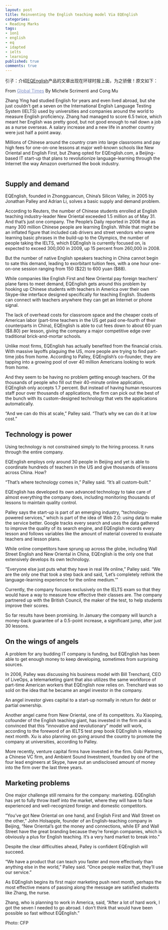 ```yaml
---
layout: post
title: Reinventing the English teaching model Via EQEnglish
categories:
- Reading Marks
tags:
- 1on1
- english
- eq
- idapted
- ielts
- learning
published: true
comments: true
---
```

<p>引子：介绍<a href="http://www.eqenglish.com">EQEnglish</a>产品的文章出现在环球时报上面，为之骄傲！原文如下：</p>

<p>From <a style="color: #7c8cc5;" href="http://business.globaltimes.cn/comment/2009-12/493032.html" target="_blank">Global Times</a> By Michele Scrimenti and Cong Mu</p>

<p>Zhang Ying had studied English for years and even lived abroad, but she just couldn’t get a seven on the International English Language Testing System (IELTS) used by universities and companies around the world to measure English proficiency. Zhang had managed to score 6.5 twice, which meant her English was pretty good, but not good enough to nail down a job as a nurse overseas. A salary increase and a new life in another country were just half a point away.</p>

<p>Millions of Chinese around the country cram into large classrooms and pay high fees for one-on-one lessons at major well-known schools like New Oriental and English First, but Zhang opted for EQEnglish.com, a Beijing-based IT start-up that plans to revolutionize language-learning through the Internet the way Amazon overturned the book industry.</p>

<p><img src="http://www.globaltimes.cn/attachment/091220/10d30a1603.jpg" alt="" />
<h2>Supply and demand</h2>
EQEnglish, founded in Zhongguancun, China’s Silicon Valley, in 2005 by Jonathan Palley and Adrian Li, solves a basic supply and demand problem.</p>

<p>According to Reuters, the number of Chinese students enrolled at English teaching industry-leader New Oriental exceeded 1.5 million as of May 31. And that’s just one company. The People’s Daily reported in 2006 that as many 300 million Chinese people are learning English. While that might be an inflated figure that included cab drivers and street vendors who were learning basic phrases in the build-up to the Olympics, the number of people taking the IELTS, which EQEnglish is currently focused on, is expected to exceed 300,000 in 2009, up 15 percent from 260,000 in 2008.</p>

<p>But the number of native English speakers teaching in China cannot begin to sate this demand, leading to exorbitant tuition fees, with a one hour one-on-one session ranging from 150 ($22) to 600 yuan ($88).</p>

<p>While companies like English First and New Oriental pay foreign teachers’ plane fares to meet demand, EQEnglish gets around this problem by hooking up Chinese students with teachers in America over their own Skype-like interface designed specifically for teaching English. Students can connect with teachers anywhere they can get an Internet or phone signal.</p>

<p>The lack of overhead costs for classroom space and the cheaper costs of American labor (part-time teachers in the US get paid one-fourth of their counterparts in China), EQEnglish is able to cut fees down to about 60 yuan ($8.80) per lesson, giving the company a major competitive edge over traditional brick-and-mortar schools.</p>

<p>Unlike most firms, EQEnglish has actually benefited from the financial crisis. With massive layoffs plaguing the US, more people are trying to find part-time jobs from home. According to Palley, EQEnglish’s co-founder, they are tapping into a growing pool of over 40 million Americans looking to work from home.</p>

<p>And they seem to be having no problem getting enough teachers. Of the thousands of people who fill out their 40-minute online application, EQEnglish only accepts 1.7 percent. But instead of having human resources staff pour over thousands of applications, the firm can pick out the best of the bunch with its custom-designed technology that vets the applications automatically.</p>

<p>“And we can do this at scale,” Palley said. “That’s why we can do it at low cost.”
<h2>Technology is power</h2>
Using technology is not constrained simply to the hiring process. It runs through the entire company.</p>

<p>EQEnglish employs only around 30 people in Beijing and yet is able to coordinate hundreds of teachers in the US and give thousands of lessons across China. How?</p>

<p>“That’s where technology comes in,” Palley said. “It’s all custom-built.”</p>

<p>EQEnglish has developed its own advanced technology to take care of almost everything the company does, including monitoring thousands of lessons to maintain quality control.</p>

<p>Palley says the start-up is part of an emerging industry, “technology-powered services,” which is part of the idea of Web 2.0: using data to make the service better. Google tracks every search and uses the data gathered to improve the quality of its search engine, and EQEnglish records every lesson and follows variables like the amount of material covered to evaluate teachers and lesson plans.</p>

<p>While online competitors have sprung up across the globe, including Wall Street English and New Oriental in China, EQEnglish is the only one that extensively develops its own technology.</p>

<p>“Everyone else just puts what they have in real life online,” Palley said. “We are the only one that took a step back and said, ‘Let’s completely rethink the language-learning experience for the online medium.’”</p>

<p>Currently, the company focuses exclusively on the IELTS exam so that they would have a way to measure how effective their classes are. The company partnered up with the British Council, the maker of the test, to help students improve their scores.</p>

<p>So far results have been promising. In January the company will launch a money-back guarantee of a 0.5-point increase, a significant jump, after just 30 lessons.
<h2>On the wings of angels</h2>
A problem for any budding IT company is funding, but EQEnglish has been able to get enough money to keep developing, sometimes from surprising sources.</p>

<p>In 2006, Palley was discussing his business model with Bill Trenchard, CEO of LiveOps, a telemarketing giant that also utilizes the same workforce of part-time American workers that EQEnglish now relies on. Trenchard was so sold on the idea that he became an angel investor in the company.</p>

<p>An angel investor gives capital to a start-up normally in return for debt or partial ownership.</p>

<p>Another angel came from New Oriental, one of its competitors. Xu Xiaoping, cofounder of the English teaching giant, has invested in the firm and is convinced that this “innovative and revolutionary” model will work, according to the foreword of an IELTS test prep book EQEnglish is releasing next month. Xu is also planning on going around the country to promote the company at universities, according to Palley.</p>

<p>More recently, venture capital firms have invested in the firm. Gobi Partners, a Chinese VC firm, and Ambient Sound Investment, founded by one of the four lead engineers at Skype, have put an undisclosed amount of money into the firm over the last three years.
<h2>Marketing problems</h2>
One major challenge still remains for the company: marketing. EQEnglish has yet to fully throw itself into the market, where they will have to face experienced and well-recognized foreign and domestic competitors.</p>

<p>“You’ve got New Oriental on one hand, and English First and Wall Street on the other,” John Holsapple, founder of an English-teaching company in Beijing, “New Oriental’s got the money and connections, while EF and Wall Street have the great branding because they’re foreign companies, which is obviously a plus for English teaching. It’s a very hard market to break into.”</p>

<p>Despite the clear difficulties ahead, Palley is confident EQEnglish will succeed.</p>

<p>“We have a product that can teach you faster and more effectively than anything else in the world,” Palley said. “Once people realize that, they’ll use our service.”</p>

<p>As EQEnglish begins its first major marketing push next month, perhaps the most effective means of passing along the message are satisfied students like Zhang, the nurse.</p>

<p>Zhang, who is planning to work in America, said, “After a lot of hard work, I got the seven I needed to go abroad. I don’t think that would have been possible so fast without EQEnglish.”</p>

<p>Photo: CFP</p>
